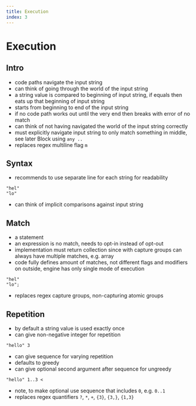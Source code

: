 ```yaml
---
title: Execution
index: 3
---
```

# Execution



## Intro

- code paths navigate the input string
- can think of going through the world of the input string
- a string value is compared to beginning of input string, if equals then eats up that beginning of input string
- starts from beginning to end of the input string
- if no code path works out until the very end then breaks with error of no match
- can think of not having navigated the world of the input string correctly
- must explicitly navigate input string to only match something in middle, see later Block using `any ..`
- replaces regex multiline flag `m`



## Syntax

- recommends to use separate line for each string for readability

```
"hel"
"lo"
```

- can think of implicit comparisons against input string



## Match

- a statement
- an expression is no match, needs to opt-in instead of opt-out
- implementation must return collection since with capture groups can always have multiple matches, e.g. array
- code fully defines amount of matches, not different flags and modifiers on outside, engine has only single mode of execution

```
"hel"
"lo";
```

- replaces regex capture groups, non-capturing atomic groups



## Repetition

- by default a string value is used exactly once
- can give non-negative integer for repetition

```
"hello" 3
```

- can give sequence for varying repetition
- defaults to greedy
- can give optional second argument after sequence for ungreedy

```
"hello" 1..3 <
```

- note, to make optional use sequence that includes `0`, e.g. `0..1`
- replaces regex quantifiers `?`, `*`, `+`, `{3}`, `{3,}`, `{1,3}` 
